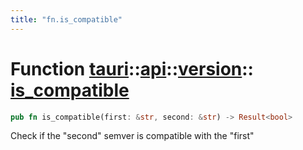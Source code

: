 ```yaml
---
title: "fn.is_compatible"
---
```


# Function [tauri](/docs/api/rust/tauri/../../index.html)::​[api](/docs/api/rust/tauri/../index.html)::​[version](/docs/api/rust/tauri/index.html)::​[is_compatible](/docs/api/rust/tauri/)

```rs
pub fn is_compatible(first: &str, second: &str) -> Result<bool>
```

Check if the "second" semver is compatible with the "first"
